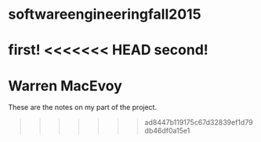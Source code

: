 # softwareengineeringfall2015
first!
<<<<<<< HEAD
second!
=======

# Warren MacEvoy
These are the notes on my part of the project.
>>>>>>> ad8447b119175c67d32839ef1d79db46df0a15e1
